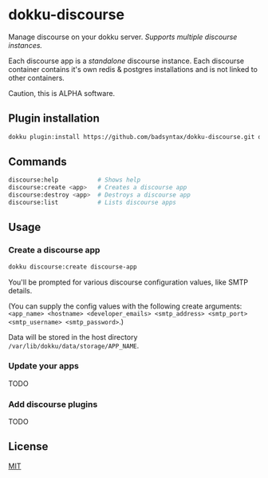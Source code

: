 # dokku-discourse

Manage discourse on your dokku server. _Supports multiple discourse instances._

Each discourse app is a _standalone_ discourse instance. Each discourse container contains it's own redis & postgres installations and is not linked to other containers.

Caution, this is ALPHA software.

## Plugin installation

```sh
dokku plugin:install https://github.com/badsyntax/dokku-discourse.git discourse
```

## Commands

```sh
discourse:help           # Shows help
discourse:create <app>   # Creates a discourse app
discourse:destroy <app>  # Destroys a discourse app
discourse:list           # Lists discourse apps
```

## Usage

### Create a discourse app

```sh
dokku discourse:create discourse-app
```

You'll be prompted for various discourse configuration values, like SMTP details.

(You can supply the config values with the following create arguments: `<app_name> <hostname> <developer_emails> <smtp_address> <smtp_port> <smtp_username> <smtp_password>`.)

Data will be stored in the host directory `/var/lib/dokku/data/storage/APP_NAME`.

</details>

### Update your apps

TODO

### Add discourse plugins

TODO

## License

[MIT](./LICENSE.md)
